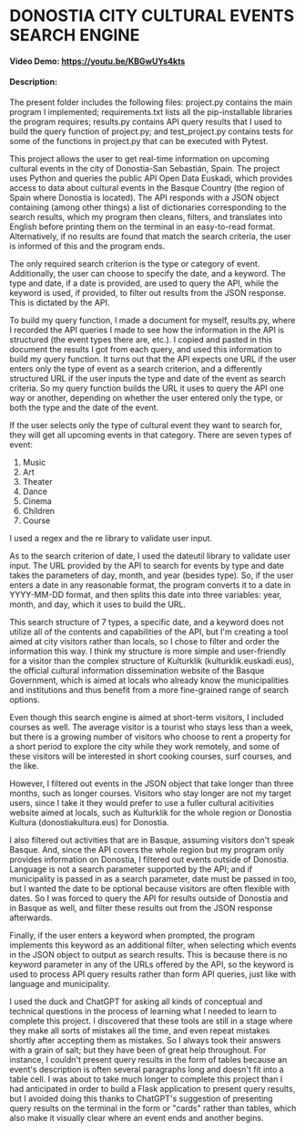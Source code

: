 # DONOSTIA CITY CULTURAL EVENTS SEARCH ENGINE
#### Video Demo: https://youtu.be/KBGwUYs4kts
#### Description:

The present folder includes the following files: project.py contains the main program I implemented; requirements.txt lists all the pip-installable libraries the program requires; results.py contains API query results that I used to build the query function of project.py; and test_project.py contains tests for some of the functions in project.py that can be executed with Pytest.

This project allows the user to get real-time information on upcoming cultural events in the city of Donostia-San Sebastián, Spain. The project uses Python and queries the public API Open Data Euskadi, which provides access to data about cultural events in the Basque Country (the region of Spain where Donostia is located). The API responds with a JSON object containing (among other things) a list of dictionaries corresponding to the search results, which my program then cleans, filters, and translates into English before printing them on the terminal in an easy-to-read format. Alternatively, if no results are found that match the search criteria, the user is informed of this and the program ends.

The only required search criterion is the type or category of event. Additionally, the user can choose to specify the date, and a keyword. The type and date, if a date is provided, are used to query the API, while the keyword is used, if provided, to filter out results from the JSON response. This is dictated by the API.

To build my query function, I made a document for myself, results.py, where I recorded the API queries I made to see how the information in the API is structured (the event types there are, etc.). I copied and pasted in this document the results I got from each query, and used this information to build my query function. It turns out that the API expects one URL if the user enters only the type of event as a search criterion, and a differently structured URL if the user inputs the type and date of the event as search criteria. So my query function builds the URL it uses to query the API one way or another, depending on whether the user entered only the type, or both the type and the date of the event.

If the user selects only the type of cultural event they want to search for, they will get all upcoming events in that category. There are seven types of event:

1. Music
2. Art
3. Theater
4. Dance
5. Cinema
6. Children
7. Course

I used a regex and the re library to validate user input.

As to the search criterion of date, I used the dateutil library to validate user input. The URL provided by the API to search for events by type and date takes the parameters of day, month, and year (besides type). So, if the user enters a date in any reasonable format, the program converts it to a date in YYYY-MM-DD format, and then splits this date into three variables: year, month, and day, which it uses to build the URL.

This search structure of 7 types, a specific date, and a keyword does not utilize all of the contents and capabilities of the API, but I'm creating a tool aimed at city visitors rather than locals, so I chose to filter and order the information this way. I think my structure is more simple and user-friendly for a visitor than the complex structure of Kulturklik (kulturklik.euskadi.eus), the official cultural information dissemination website of the Basque Government, which is aimed at locals who already know the municipalities and institutions and thus benefit from a more fine-grained range of search options.

Even though this search engine is aimed at short-term visitors, I included courses as well. The average visitor is a tourist who stays less than a week, but there is a growing number of visitors who choose to rent a property for a short period to explore the city while they work remotely, and some of these visitors will be interested in short cooking courses, surf courses, and the like.

However, I filtered out events in the JSON object that take longer than three months, such as longer courses. Visitors who stay longer are not my target users, since I take it they would prefer to use a fuller cultural acitivities website aimed at locals, such as Kulturklik for the whole region or Donostia Kultura (donostiakultura.eus) for Donostia.

I also filtered out activities that are in Basque, assuming visitors don't speak Basque. And, since the API covers the whole region but my program only provides information on Donostia, I filtered out events outside of Donostia. Language is not a search parameter supported by the API; and if municipality is passed in as a search parameter, date must be passed in too, but I wanted the date to be optional because visitors are often flexible with dates. So I was forced to query the API for results outside of Donostia and in Basque as well, and filter these results out from the JSON response afterwards.

Finally, if the user enters a keyword when prompted, the program implements this keyword as an additional filter, when selecting which events in the JSON object to output as search results. This is because there is no keyword parameter in any of the URLs offered by the API, so the keyword is used to process API query results rather than form API queries, just like with language and municipality.

I used the duck and ChatGPT for asking all kinds of conceptual and technical questions in the process of learning what I needed to learn to complete this project. I discovered that these tools are still in a stage where they make all sorts of mistakes all the time, and even repeat mistakes shortly after accepting them as mistakes. So I always took their answers with a grain of salt; but they have been of great help throughout. For instance, I couldn't present query results in the form of tables because an event's description is often several paragraphs long and doesn't fit into a table cell. I was about to take much longer to complete this project than I had anticipated in order to build a Flask application to present query results, but I avoided doing this thanks to ChatGPT's suggestion of presenting query results on the terminal in the form or "cards" rather than tables, which also make it visually clear where an event ends and another begins.

